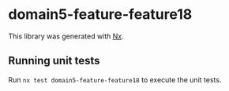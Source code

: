 # domain5-feature-feature18

This library was generated with [Nx](https://nx.dev).

## Running unit tests

Run `nx test domain5-feature-feature18` to execute the unit tests.
